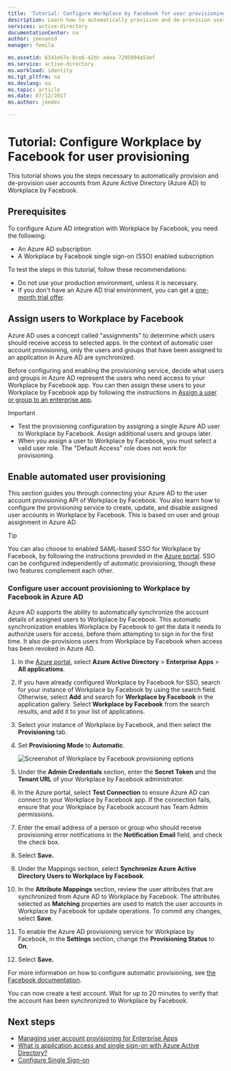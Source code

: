 ```yaml
---
title: 'Tutorial: Configure Workplace by Facebook for user provisioning | Microsoft Docs'
description: Learn how to automatically provision and de-provision user accounts from Azure AD to Workplace by Facebook.
services: active-directory
documentationCenter: na
author: jeevansd
manager: femila

ms.assetid: 6341e67e-8ce6-42dc-a4ea-7295904a53ef
ms.service: active-directory
ms.workload: identity
ms.tgt_pltfrm: na
ms.devlang: na
ms.topic: article
ms.date: 07/12/2017
ms.author: jeedes

---
```

# Tutorial: Configure Workplace by Facebook for user provisioning

This tutorial shows you the steps necessary to automatically provision and de-provision user accounts from Azure Active Directory (Azure AD) to Workplace by Facebook.

## Prerequisites

To configure Azure AD integration with Workplace by Facebook, you need the following:

- An Azure AD subscription
- A Workplace by Facebook single sign-on (SSO) enabled subscription

To test the steps in this tutorial, follow these recommendations:

- Do not use your production environment, unless it is necessary.
- If you don't have an Azure AD trial environment, you can get a [one-month trial offer](https://azure.microsoft.com/pricing/free-trial/).

## Assign users to Workplace by Facebook

Azure AD uses a concept called "assignments" to determine which users should receive access to selected apps. In the context of automatic user account provisioning, only the users and groups that have been assigned to an application in Azure AD are synchronized.

Before configuring and enabling the provisioning service, decide what users and groups in Azure AD represent the users who need access to your Workplace by Facebook app. You can then assign these users to your Workplace by Facebook app by following the instructions in 
[Assign a user or group to an enterprise app](https://docs.microsoft.com/azure/active-directory/active-directory-coreapps-assign-user-azure-portal).

>[!IMPORTANT]
>*   Test the provisioning configuration by assigning a single Azure AD user to Workplace by Facebook. Assign additional users and groups later.
>*   When you assign a user to Workplace by Facebook, you must select a valid user role. The "Default Access" role does not work for provisioning.

## Enable automated user provisioning

This section guides you through connecting your Azure AD to the user account provisioning API of Workplace by Facebook. You also learn how to configure the provisioning service to create, update, and disable assigned user accounts in Workplace by Facebook. This is based on user and group assignment in Azure AD.

>[!Tip]
>You can also choose to enabled SAML-based SSO for Workplace by Facebook, by following the instructions provided in the [Azure portal](https://portal.azure.com). SSO can be configured independently of automatic provisioning, though these two features complement each other.

### Configure user account provisioning to Workplace by Facebook in Azure AD

Azure AD supports the ability to automatically synchronize the account details of assigned users to Workplace by Facebook. This automatic synchronization enables Workplace by Facebook to get the data it needs to authorize users for access, before them attempting to sign in for the first time. It also de-provisions users from Workplace by Facebook when access has been revoked in Azure AD.

1. In the [Azure portal](https://portal.azure.com), select **Azure Active Directory** > **Enterprise Apps** > **All applications**.

2. If you have already configured Workplace by Facebook for SSO, search for your instance of Workplace by Facebook by using the search field. Otherwise, select **Add** and search for **Workplace by Facebook** in the application gallery. Select **Workplace by Facebook** from the search results, and add it to your list of applications.

3. Select your instance of Workplace by Facebook, and then select the **Provisioning** tab.

4. Set **Provisioning Mode** to **Automatic**. 

    ![Screenshot of Workplace by Facebook provisioning options](./media/active-directory-saas-facebook-at-work-provisioning-tutorial/provisioning.png)

5. Under the **Admin Credentials** section, enter the **Secret Token** and the **Tenant URL** of your Workplace by Facebook administrator.

6. In the Azure portal, select **Test Connection** to ensure Azure AD can connect to your Workplace by Facebook app. If the connection fails, ensure that your Workplace by Facebook account has Team Admin permissions.

7. Enter the email address of a person or group who should receive provisioning error notifications in the **Notification Email** field, and check the check box.

8. Select **Save.**

9. Under the Mappings section, select **Synchronize Azure Active Directory Users to Workplace by Facebook**.

10. In the **Attribute Mappings** section, review the user attributes that are synchronized from Azure AD to Workplace by Facebook. The attributes selected as **Matching** properties are used to match the user accounts in Workplace by Facebook for update operations. To commit any changes, select **Save**.

11. To enable the Azure AD provisioning service for Workplace by Facebook, in the **Settings** section, change the **Provisioning Status** to **On**.

12. Select **Save.**

For more information on how to configure automatic provisioning, see [the Facebook documentation](https://developers.facebook.com/docs/facebook-at-work/provisioning/cloud-providers).

You can now create a test account. Wait for up to 20 minutes to verify that the account has been synchronized to Workplace by Facebook.

## Next steps

* [Managing user account provisioning for Enterprise Apps](active-directory-saas-tutorial-list.md)
* [What is application access and single sign-on with Azure Active Directory?](active-directory-appssoaccess-whatis.md)
* [Configure Single Sign-on](active-directory-saas-facebook-at-work-tutorial.md)

